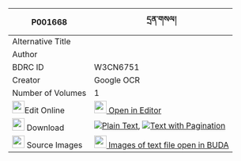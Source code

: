 |P001668|དྲན་གསལ། 
| --- | --- 
|Alternative Title |
|Author | 
|BDRC ID | W3CN6751
|Creator | Google OCR
|Number of Volumes| 1
|<img width="25" src="https://img.icons8.com/color/25/000000/edit-property.png">Edit Online| [<img width="25" src="https://avatars.githubusercontent.com/u/45091458?s=200&v=4"> Open in Editor](http://editor.openpecha.org/P001668)
|<img width="25" src="https://img.icons8.com/fluent/48/000000/download-2.png"/>  Download | [![](https://img.icons8.com/color/20/000000/txt.png)Plain Text](https://github.com/Openpecha/P001668/releases/download/v2/dren_sal_plain_P001668.zip), [![](https://img.icons8.com/color/20/000000/txt.png)Text with Pagination](https://github.com/Openpecha/P001668/releases/download/v2/dren_sal_pages_P001668.zip)
|<img width="25" src="https://img.icons8.com/plasticine/100/000000/pictures-folder.png"/>  Source Images | [<img width="25" src="https://library.bdrc.io/icons/BUDA-small.svg"> Images of text file open in BUDA](https://library.bdrc.io/show/bdr:W3CN6751)